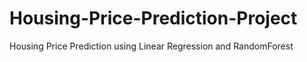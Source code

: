 # Housing-Price-Prediction-Project
Housing Price Prediction using Linear Regression and RandomForest
